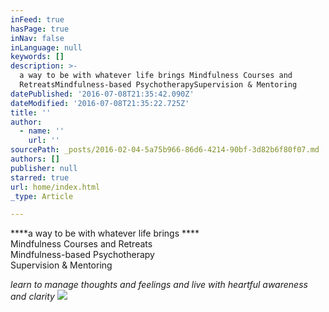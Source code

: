 ```yaml
---
inFeed: true
hasPage: true
inNav: false
inLanguage: null
keywords: []
description: >-
  a way to be with whatever life brings Mindfulness Courses and
  RetreatsMindfulness-based PsychotherapySupervision & Mentoring 
datePublished: '2016-07-08T21:35:42.090Z'
dateModified: '2016-07-08T21:35:22.725Z'
title: ''
author:
  - name: ''
    url: ''
sourcePath: _posts/2016-02-04-5a75b966-86d6-4214-90bf-3d82b6f80f07.md
authors: []
publisher: null
starred: true
url: home/index.html
_type: Article

---
```

****a way to be with whatever life brings ****  
Mindfulness Courses and Retreats  
Mindfulness-based Psychotherapy  
Supervision & Mentoring 

_learn to manage thoughts and feelings and live with heartful awareness and clarity_
![](https://the-grid-user-content.s3-us-west-2.amazonaws.com/9e058ec5-5254-44bd-a1eb-def6f7279d7c.jpg)